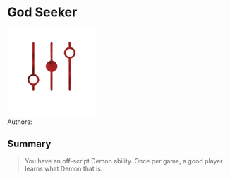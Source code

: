 # God Seeker
<img src="https://raw.githubusercontent.com/yoyosource/BOTC-HomeBrew/master/Demon/God Seeker/image.png" alt="drawing" width="200"/>\
Authors: 

## Summary
> You have an off-script Demon ability. Once per game, a good player learns what Demon that is.

